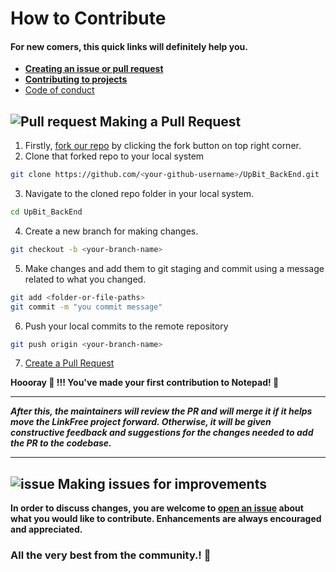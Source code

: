 # How to Contribute

#### For new comers, this quick links will definitely help you.

- [**Creating an issue or pull request**](https://docs.github.com/en/desktop/contributing-and-collaborating-using-github-desktop/working-with-your-remote-repository-on-github-or-github-enterprise/creating-an-issue-or-pull-request)
- [**Contributing to projects**](https://docs.github.com/en/get-started/quickstart/contributing-to-projects)
- [Code of conduct](/CODE_OF_CONDUCT.md)

## ![Pull request](https://user-images.githubusercontent.com/73386156/147833818-dca9fcba-c8a9-49ad-b961-66b7b813ef55.png) Making a Pull Request

1. Firstly, [fork our repo](https://github.com/shamilkotta/UpBit_BackEnd/fork) by clicking the fork button on top right corner.
2. Clone that forked repo to your local system

```bash
git clone https://github.com/<your-github-username>/UpBit_BackEnd.git
```

3. Navigate to the cloned repo folder in your local system.

```bash
cd UpBit_BackEnd
```

4. Create a new branch for making changes.

```bash
git checkout -b <your-branch-name>
```

5. Make changes and add them to git staging and commit using a message related to what you changed.

```bash
git add <folder-or-file-paths>
git commit -m "you commit message"
```

6. Push your local commits to the remote repository

```bash
git push origin <your-branch-name>
```

7. [Create a Pull Request](https://help.github.com/en/github/collaborating-with-issues-and-pull-requests/creating-a-pull-request)

**Hoooray 🎉 !!! You've made your first contribution to Notepad! 🎊**

---

**_After this, the maintainers will review the PR and will merge it if it helps move the LinkFree project forward. Otherwise, it will be given constructive feedback and suggestions for the changes needed to add the PR to the codebase._**

---

## ![issue](https://user-images.githubusercontent.com/73386156/147833747-add74383-644d-42f4-8c24-f061e5e69a18.png) Making issues for improvements

**In order to discuss changes, you are welcome to [open an issue](https://github.com/shamilkotta/UpBit_BackEnd/issues/new) about what you would like to contribute. Enhancements are always encouraged and appreciated.**

### **All the very best from the community.! 🤝**
